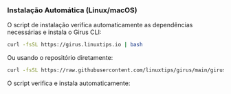 ### Instalação Automática (Linux/macOS)

O script de instalação verifica automaticamente as dependências necessárias e instala o Girus CLI:

```bash
curl -fsSL https://girus.linuxtips.io | bash
```

Ou usando o repositório diretamente:

```bash
curl -fsSL https://raw.githubusercontent.com/linuxtips/girus/main/girus-cli/install.sh | bash
```

O script verifica e instala automaticamente: 